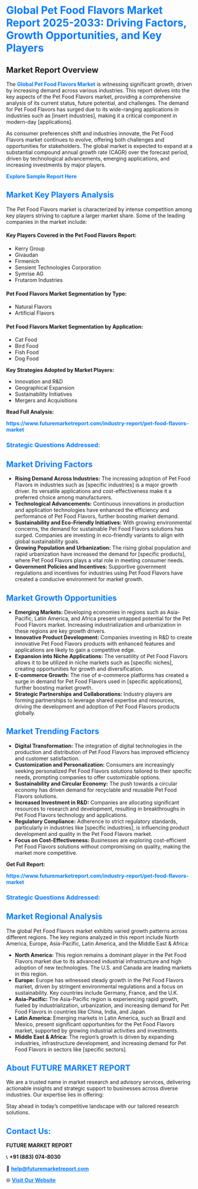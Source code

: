 <h1 style="color: #007BFF;">Global Pet Food Flavors Market Report 2025-2033: Driving Factors, Growth Opportunities, and Key Players</h1>

<section id="overview">
<h2>Market Report Overview</h2>
<p>The <a href="https://www.futuremarketreport.com/industry-report/pet-food-flavors-market" style="color: #007BFF; text-decoration: none;"><strong>Global Pet Food Flavors Market</strong></a> is witnessing significant growth, driven by increasing demand across various industries. This report delves into the key aspects of the Pet Food Flavors market, providing a comprehensive analysis of its current status, future potential, and challenges. The demand for Pet Food Flavors has surged due to its wide-ranging applications in industries such as [insert industries], making it a critical component in modern-day [applications].</p>
<p>As consumer preferences shift and industries innovate, the Pet Food Flavors market continues to evolve, offering both challenges and opportunities for stakeholders. The global market is expected to expand at a substantial compound annual growth rate (CAGR) over the forecast period, driven by technological advancements, emerging applications, and increasing investments by major players.</p>
</section>

<section id="overview">
<p><a href="https://www.futuremarketreport.com/request-sample/reportId=35390" style="color: #007BFF; text-decoration: none;"><strong>Explore Sample Report Here</strong></a></p>
</section>

<section id="key-players">
<h2 style="color: #007BFF;">Market Key Players Analysis</h2>
<p>The Pet Food Flavors market is characterized by intense competition among key players striving to capture a larger market share. Some of the leading companies in the market include:</p>
<h4>Key Players Covered in the Pet Food Flavors Report:</h4>
<ul><li>Kerry Group</li><li>Givaudan</li><li>Firmenich</li><li>Sensient Technologies Corporation</li><li>Symrise AG</li><li>Frutarom Industries</li></ul>
<h4>Pet Food Flavors Market Segmentation by Type:</h4>
<ul><li>Natural Flavors</li><li>Artificial Flavors</li></ul>

<h4>Pet Food Flavors Market Segmentation by Application:</h4>
<ul><li>Cat Food</li><li>Bird Food</li><li>Fish Food</li><li>Dog Food</li></ul>
<p><strong>Key Strategies Adopted by Market Players:</strong></p>
<ul>
<li>Innovation and R&D</li>
<li>Geographical Expansion</li>
<li>Sustainability Initiatives</li>
<li>Mergers and Acquisitions</li>
</ul>
</section>

<section>
<p><strong>Read Full Analysis: </strong></p><a href="https://www.futuremarketreport.com/industry-report/pet-food-flavors-market" style="color: #007BFF; text-decoration: none;"><strong>https://www.futuremarketreport.com/industry-report/pet-food-flavors-market</strong></a>
<h3 style="color: #007BFF;">Strategic Questions Addressed:</h3>
</section>

<section id="driving-factors">
<h2 style="color: #007BFF;">Market Driving Factors</h2>
<ul>
<li><strong>Rising Demand Across Industries:</strong> The increasing adoption of Pet Food Flavors in industries such as [specific industries] is a major growth driver. Its versatile applications and cost-effectiveness make it a preferred choice among manufacturers.</li>
<li><strong>Technological Advancements:</strong> Continuous innovations in production and application technologies have enhanced the efficiency and performance of Pet Food Flavors, further boosting market demand.</li>
<li><strong>Sustainability and Eco-Friendly Initiatives:</strong> With growing environmental concerns, the demand for sustainable Pet Food Flavors solutions has surged. Companies are investing in eco-friendly variants to align with global sustainability goals.</li>
<li><strong>Growing Population and Urbanization:</strong> The rising global population and rapid urbanization have increased the demand for [specific products], where Pet Food Flavors plays a vital role in meeting consumer needs.</li>
<li><strong>Government Policies and Incentives:</strong> Supportive government regulations and incentives for industries using Pet Food Flavors have created a conducive environment for market growth.</li>
</ul>
</section>

<section id="growth-opportunities">
<h2 style="color: #007BFF;">Market Growth Opportunities</h2>
<ul>
<li><strong>Emerging Markets:</strong> Developing economies in regions such as Asia-Pacific, Latin America, and Africa present untapped potential for the Pet Food Flavors market. Increasing industrialization and urbanization in these regions are key growth drivers.</li>
<li><strong>Innovative Product Development:</strong> Companies investing in R&D to create innovative Pet Food Flavors products with enhanced features and applications are likely to gain a competitive edge.</li>
<li><strong>Expansion into Niche Applications:</strong> The versatility of Pet Food Flavors allows it to be utilized in niche markets such as [specific niches], creating opportunities for growth and diversification.</li>
<li><strong>E-commerce Growth:</strong> The rise of e-commerce platforms has created a surge in demand for Pet Food Flavors used in [specific applications], further boosting market growth.</li>
<li><strong>Strategic Partnerships and Collaborations:</strong> Industry players are forming partnerships to leverage shared expertise and resources, driving the development and adoption of Pet Food Flavors products globally.</li>
</ul>
</section>

<section id="trending-factors">
<h2 style="color: #007BFF;">Market Trending Factors</h2>
<ul>
<li><strong>Digital Transformation:</strong> The integration of digital technologies in the production and distribution of Pet Food Flavors has improved efficiency and customer satisfaction.</li>
<li><strong>Customization and Personalization:</strong> Consumers are increasingly seeking personalized Pet Food Flavors solutions tailored to their specific needs, prompting companies to offer customizable options.</li>
<li><strong>Sustainability and Circular Economy:</strong> The push towards a circular economy has driven demand for recyclable and reusable Pet Food Flavors solutions.</li>
<li><strong>Increased Investment in R&D:</strong> Companies are allocating significant resources to research and development, resulting in breakthroughs in Pet Food Flavors technology and applications.</li>
<li><strong>Regulatory Compliance:</strong> Adherence to strict regulatory standards, particularly in industries like [specific industries], is influencing product development and quality in the Pet Food Flavors market.</li>
<li><strong>Focus on Cost-Effectiveness:</strong> Businesses are exploring cost-efficient Pet Food Flavors solutions without compromising on quality, making the market more competitive.</li>
</ul>
</section>

<section>
<p><strong>Get Full Report: </strong></p><a href="https://www.futuremarketreport.com/industry-report/pet-food-flavors-market" style="color: #007BFF; text-decoration: none;"><strong>https://www.futuremarketreport.com/industry-report/pet-food-flavors-market</strong></a>
<h3 style="color: #007BFF;">Strategic Questions Addressed:</h3>
</section>


<section id="regional-analysis">
<h2 style="color: #007BFF;">Market Regional Analysis</h2>
<p>The global Pet Food Flavors market exhibits varied growth patterns across different regions. The key regions analyzed in this report include North America, Europe, Asia-Pacific, Latin America, and the Middle East & Africa:</p>
<ul>
<li><strong>North America:</strong> This region remains a dominant player in the Pet Food Flavors market due to its advanced industrial infrastructure and high adoption of new technologies. The U.S. and Canada are leading markets in this region.</li>
<li><strong>Europe:</strong> Europe has witnessed steady growth in the Pet Food Flavors market, driven by stringent environmental regulations and a focus on sustainability. Key countries include Germany, France, and the U.K.</li>
<li><strong>Asia-Pacific:</strong> The Asia-Pacific region is experiencing rapid growth, fueled by industrialization, urbanization, and increasing demand for Pet Food Flavors in countries like China, India, and Japan.</li>
<li><strong>Latin America:</strong> Emerging markets in Latin America, such as Brazil and Mexico, present significant opportunities for the Pet Food Flavors market, supported by growing industrial activities and investments.</li>
<li><strong>Middle East & Africa:</strong> The region’s growth is driven by expanding industries, infrastructure development, and increasing demand for Pet Food Flavors in sectors like [specific sectors].</li>
</ul>
</section>

<footer>
<h2 style="color: #007BFF;">About FUTURE MARKET REPORT</h2>
<p>We are a trusted name in market research and advisory services, delivering actionable insights and strategic support to businesses across diverse industries. Our expertise lies in offering:</p>

<p>Stay ahead in today’s competitive landscape with our tailored research solutions.</p>

<h2 style="color: #007BFF;">Contact Us:</h2>
<p><strong>FUTURE MARKET REPORT</strong></p>
<p>📞 <strong>+91 (883) 074-8030</strong></p>
<p>📧 <strong><a href="mailto:help@futuremarketreport.com" style="color: #007BFF;">help@futuremarketreport.com</a></strong></p>
<p>🌐 <strong><a href="https://www.futuremarketreport.com/" style="color: #007BFF;">Visit Our Website</a></strong></p>
</footer>